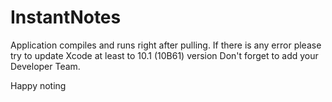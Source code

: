 # InstantNotes

Application compiles and runs right after pulling. 
If there is any error please try to update Xcode  at least  to 10.1 (10B61) version
Don't forget to add your Developer Team.

Happy noting
